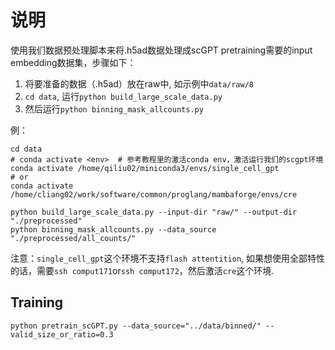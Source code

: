 # 说明

使用我们数据预处理脚本来将.h5ad数据处理成scGPT pretraining需要的input embedding数据集，步骤如下：
1. 将要准备的数据（.h5ad）放在raw中, 如示例中`data/raw/8`
2. `cd data`, 运行`python build_large_scale_data.py`
3. 然后运行`python binning_mask_allcounts.py`

例：
```shell
cd data
# conda activate <env>  # 参考教程里的激活conda env，激活运行我们的scgpt环境
conda activate /home/qiliu02/miniconda3/envs/single_cell_gpt
# or
conda activate /home/cliang02/work/software/common/proglang/mambaforge/envs/cre

python build_large_scale_data.py --input-dir "raw/" --output-dir "./preprocessed" 
python binning_mask_allcounts.py --data_source "./preprocessed/all_counts/"
```
注意：`single_cell_gpt`这个环境不支持`flash attentition`, 如果想使用全部特性的话，需要`ssh comput171`or`ssh comput172`，然后激活`cre`这个环境.


## Training

```
python pretrain_scGPT.py --data_source="../data/binned/" --valid_size_or_ratio=0.3

```